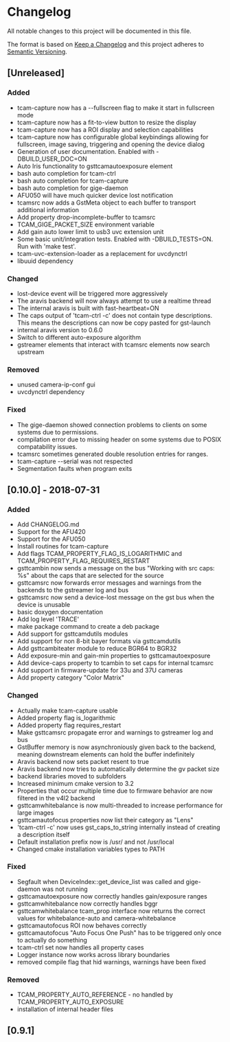 # Changelog

All notable changes to this project will be documented in this file.

The format is based on [Keep a Changelog](https://keepachangelog.com/en/1.0.0/)
and this project adheres to [Semantic Versioning](https://semver.org/spec/v2.0.0.html).

## [Unreleased]

### Added

- tcam-capture now has a --fullscreen flag to make it start in fullscreen mode
- tcam-capture now has a fit-to-view button to resize the display
- tcam-capture now has a ROI display and selection capabilities
- tcam-capture now has configurable global keybindings allowing for
  fullscreen, image saving, triggering and opening the device dialog
- Generation of user documentation. Enabled with -DBUILD_USER_DOC=ON
- Auto Iris functionality to gsttcamautoexposure element
- bash auto completion for tcam-ctrl
- bash auto completion for tcam-capture
- bash auto completion for gige-daemon
- AFU050 will have much quicker device lost notification
- tcamsrc now adds a GstMeta object to each buffer to transport additional information
- Add property drop-incomplete-buffer to tcamsrc
- TCAM_GIGE_PACKET_SIZE environment variable
- Add gain auto lower limit to usb3 uvc extension unit
- Some basic unit/integration tests.
  Enabled with -DBUILD_TESTS=ON.
  Run with 'make test'.
- tcam-uvc-extension-loader as a replacement for uvcdynctrl
- libuuid dependency


### Changed

- lost-device event will be triggered more aggressively
- The aravis backend will now always attempt to use a realtime thread
- The internal aravis is built with fast-heartbeat=ON
- The caps output of 'tcam-ctrl -c' does not contain type descriptions.
  This means the descriptions can now be copy pasted for gst-launch
- internal aravis version to 0.6.0
- Switch to different auto-exposure algorithm
- gstreamer elements that interact with tcamsrc elements now search upstream

### Removed

- unused camera-ip-conf gui
- uvcdynctrl dependency

### Fixed

- The gige-daemon showed connection problems to clients on some systems due to permissions.
- compilation error due to missing header on some systems due to POSIX compatability issues.
- tcamsrc sometimes generated double resolution entries for ranges.
- tcam-capture --serial was not respected
- Segmentation faults when program exits

## [0.10.0] - 2018-07-31

### Added

- Add CHANGELOG.md
- Support for the AFU420
- Support for the AFU050
- Install routines for tcam-capture
- Add flags TCAM_PROPERTY_FLAG_IS_LOGARITHMIC and TCAM_PROPERTY_FLAG_REQUIRES_RESTART
- gsttcambin now sends a message on the bus "Working with src caps: %s" about the caps that
  are selected for the source
- gsttcamsrc now forwards error messages and warnings from the backends to the
  gstreamer log and bus
- gsttcamsrc now send a device-lost message on the gst bus when the device is unusable
- basic doxygen documentation
- Add log level 'TRACE'
- make package command to create a deb package
- Add support for gsttcamdutils modules
- Add support for non 8-bit bayer formats via gsttcamdutils
- Add gsttcambiteater module to reduce BGR64 to BGR32
- Add exposure-min and gain-min properties to gsttcamautoexposure
- Add device-caps property to tcambin to set caps for internal tcamsrc
- Add support in firmware-update for 33u and 37U cameras
- Add property category "Color Matrix"

### Changed

- Actually make tcam-capture usable
- Added property flag is_logarithmic
- Added property flag requires_restart
- Make gsttcamsrc propagate error and warnings to gstreamer log and bus
- GstBuffer memory is now asynchroniously given back to the backend, meaning
  downstream elements can hold the buffer indefinitely
- Aravis backend now sets packet resent to true
- Aravis backend now tries to automatically determine the gv packet size
- backend libraries moved to subfolders
- Increased minimum cmake version to 3.2
- Properties that occur multiple time due to firmware behavior are now filtered
  in the v4l2 backend
- gsttcamwhitebalance is now multi-threaded to increase performance for large
  images
- gsttcamautofocus properties now list their category as "Lens"
- 'tcam-ctrl -c' now uses gst_caps_to_string internally instead of creating a
  description itself
- Default installation prefix now is /usr/ and not /usr/local
- Changed cmake installation variables types to PATH

### Fixed

- Segfault when DeviceIndex::get_device_list was called and gige-daemon was not running
- gsttcamautoexposure now correctly handles gain/exposure ranges
- gsttcamwhitebalance now correctly handles bggr
- gsttcamwhitebalance tcam_prop interface now returns the correct values for
  whitebalance-auto and camera-whitebalance
- gsttcamautofocus ROI now behaves correctly
- gsttcamautofocus "Auto Focus One Push" has to be triggered only once to
  actually do something
- tcam-ctrl set now handles all property cases
- Logger instance now works across library boundaries
- removed compile flag that hid warnings, warnings have been fixed

### Removed

- TCAM_PROPERTY_AUTO_REFERENCE - no handled by TCAM_PROPERTY_AUTO_EXPOSURE
- installation of internal header files

## [0.9.1]
